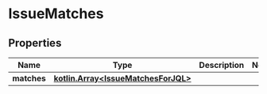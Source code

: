 
# IssueMatches

## Properties
Name | Type | Description | Notes
------------ | ------------- | ------------- | -------------
**matches** | [**kotlin.Array&lt;IssueMatchesForJQL&gt;**](IssueMatchesForJQL.md) |  | 



